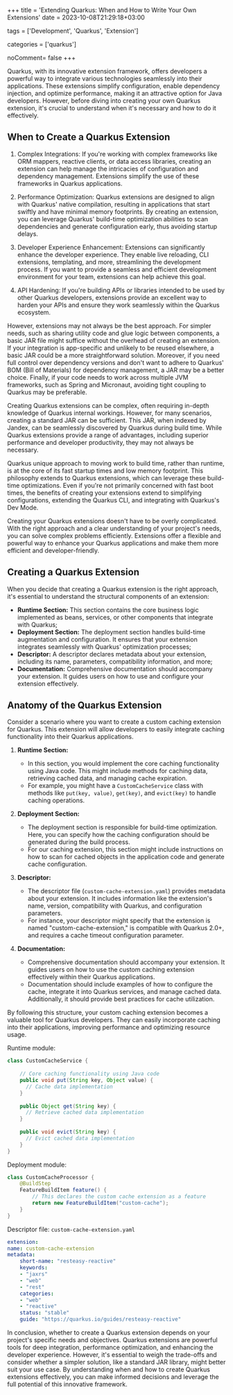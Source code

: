 +++
title = 'Extending Quarkus: When and How to Write Your Own Extensions'
date = 2023-10-08T21:29:18+03:00

tags = ['Development', 'Quarkus', 'Extension']

categories = ['quarkus']

noComment= false
+++


Quarkus, with its innovative extension framework, offers developers a powerful way to integrate various technologies seamlessly into their applications.
These extensions simplify configuration, enable dependency injection, and optimize performance, making it an attractive option for Java developers.
However, before diving into creating your own Quarkus extension, it's crucial to understand when it's necessary and how to do it effectively.

## When to Create a Quarkus Extension

 1. Complex Integrations: If you're working with complex frameworks like ORM mappers, reactive clients, or data access libraries, creating an extension can help manage the intricacies of configuration and dependency management.
Extensions simplify the use of these frameworks in Quarkus applications.

 2. Performance Optimization: Quarkus extensions are designed to align with Quarkus' native compilation, resulting in applications that start swiftly and have minimal memory footprints.
   By creating an extension, you can leverage Quarkus' build-time optimization abilities to scan dependencies and generate configuration early, thus avoiding startup delays.

 3. Developer Experience Enhancement: Extensions can significantly enhance the developer experience.
    They enable live reloading, CLI extensions, templating, and more, streamlining the development process.
    If you want to provide a seamless and efficient development environment for your team, extensions can help achieve this goal.

 4. API Hardening: If you're building APIs or libraries intended to be used by other Quarkus developers, extensions provide an excellent way to harden your
    APIs and ensure they work seamlessly within the Quarkus ecosystem.

However, extensions may not always be the best approach. For simpler needs, such as sharing utility code and glue logic between components, a basic JAR file might
suffice without the overhead of creating an extension. If your integration is app-specific and unlikely to be reused elsewhere, a basic JAR could be a more straightforward solution. Moreover, if you need full control over dependency versions and don't want to adhere to Quarkus' BOM (Bill of Materials) for dependency management, a JAR may be a better choice. Finally, if your code needs to work across multiple JVM frameworks, such as Spring and Micronaut, 
avoiding tight coupling to Quarkus may be preferable.

Creating Quarkus extensions can be complex, often requiring in-depth knowledge of Quarkus internal workings. However, for many scenarios, creating a standard JAR can be sufficient. This JAR, when indexed by Jandex, can be seamlessly discovered by Quarkus during build time. While Quarkus extensions provide a range of advantages, including superior performance and developer productivity, they may not always be necessary.

Quarkus unique approach to moving work to build time, rather than runtime, is at the core of its fast startup times and low memory footprint. This philosophy extends to Quarkus extensions, which can leverage these build-time optimizations. Even if you're not primarily concerned with fast boot times, the benefits of creating your extensions extend to simplifying configurations, extending the Quarkus CLI, and integrating with Quarkus's Dev Mode.

Creating your Quarkus extensions doesn't have to be overly complicated. With the right approach and a clear understanding of your project's needs, you can solve complex problems efficiently. Extensions offer a flexible and powerful way to enhance your Quarkus applications and make them more efficient and developer-friendly.

## Creating a Quarkus Extension

When you decide that creating a Quarkus extension is the right approach, it's essential to understand the structural components of an extension:
* **Runtime Section:** This section contains the core business logic implemented as beans, services, or other components that integrate with Quarkus;
* **Deployment Section:** The deployment section handles build-time augmentation and configuration. It ensures that your extension integrates seamlessly with Quarkus' optimization processes;
* **Descriptor:** A descriptor declares metadata about your extension, including its name, parameters, compatibility information, and more;
*  **Documentation:** Comprehensive documentation should accompany your extension. It guides users on how to use and configure your extension effectively.

## Anatomy of the Quarkus Extension

Consider a scenario where you want to create a custom caching extension for Quarkus. This extension will allow developers to easily integrate caching functionality into their Quarkus applications.

1. **Runtime Section:**
    - In this section, you would implement the core caching functionality using Java code. This might include methods for caching data, retrieving cached data, and managing cache expiration.
    - For example, you might have a `CustomCacheService` class with methods like `put(key, value)`, `get(key)`, and `evict(key)` to handle caching operations.

2. **Deployment Section:**
    - The deployment section is responsible for build-time optimization. Here, you can specify how the caching configuration should be generated during the build process.
    - For our caching extension, this section might include instructions on how to scan for cached objects in the application code and generate cache configuration.

3. **Descriptor:**
    - The descriptor file (`custom-cache-extension.yaml`) provides metadata about your extension. It includes information like the extension's name, version, compatibility with Quarkus, and configuration parameters.
    - For instance, your descriptor might specify that the extension is named "custom-cache-extension," is compatible with Quarkus 2.0+, and requires a cache timeout configuration parameter.

4. **Documentation:**
    - Comprehensive documentation should accompany your extension. It guides users on how to use the custom caching extension effectively within their Quarkus applications.
    - Documentation should include examples of how to configure the cache, integrate it into Quarkus services, and manage cached data. Additionally, it should provide best practices for cache utilization.

By following this structure, your custom caching extension becomes a valuable tool for Quarkus developers. They can easily incorporate caching into their applications, improving performance and optimizing resource usage.


Runtime module:
```java
class CustomCacheService {
  
    // Core caching functionality using Java code
    public void put(String key, Object value) {
      // Cache data implementation
    }
    
    public Object get(String key) {
      // Retrieve cached data implementation
    }
    
    public void evict(String key) {
      // Evict cached data implementation
    }
}
```

Deployment module:

```java
class CustomCacheProcessor {
    @BuildStep
    FeatureBuildItem feature() {
        // This declares the custom cache extension as a feature
        return new FeatureBuildItem("custom-cache");
    }
}
```

Descriptor file: `custom-cache-extension.yaml`

```yaml
extension:
name: custom-cache-extension
metadata:
    short-name: "resteasy-reactive"
    keywords:
    - "jaxrs"
    - "web"
    - "rest"
    categories:
    - "web"
    - "reactive"
    status: "stable"
    guide: "https://quarkus.io/guides/resteasy-reactive"
```

In conclusion, whether to create a Quarkus extension depends on your project's specific needs and objectives. 
Quarkus extensions are powerful tools for deep integration, performance optimization, and enhancing the developer experience. 
However, it's essential to weigh the trade-offs and consider whether a simpler solution, like a standard JAR library, might better suit your use case. 
By understanding when and how to create Quarkus extensions effectively, you can make informed decisions and leverage the full potential of this innovative framework.

